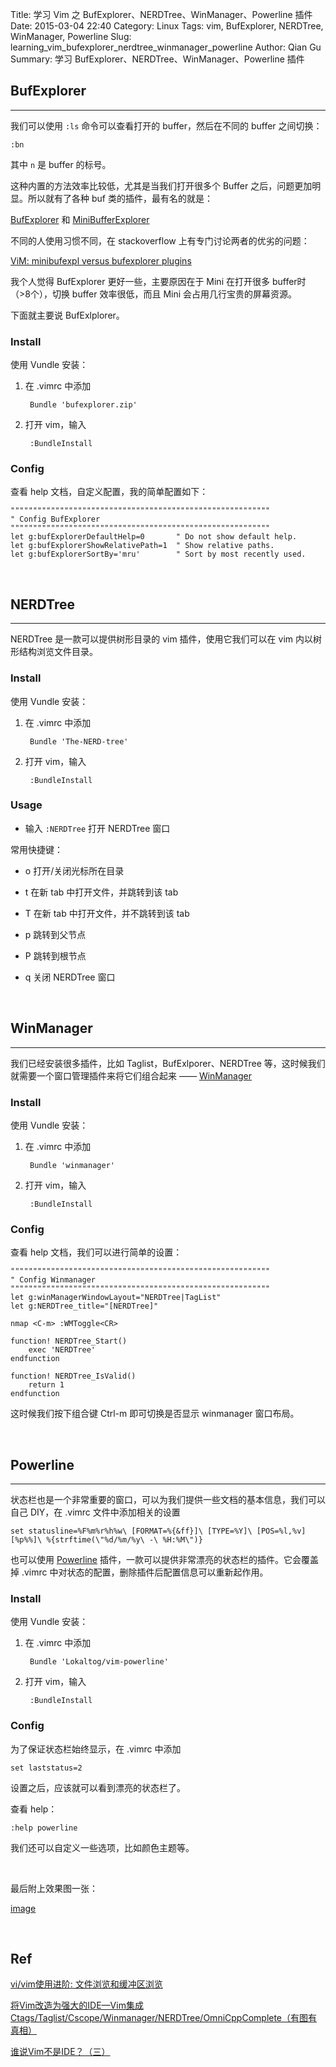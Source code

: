 Title: 学习 Vim 之 BufExplorer、NERDTree、WinManager、Powerline 插件
Date: 2015-03-04 22:40
Category: Linux
Tags: vim, BufExplorer, NERDTree, WinManager, Powerline
Slug: learning_vim_bufexplorer_nerdtree_winmanager_powerline
Author: Qian Gu
Summary: 学习 BufExplorer、NERDTree、WinManager、Powerline 插件

## BufExplorer
* * *

我们可以使用 `:ls` 命令可以查看打开的 buffer，然后在不同的 buffer 之间切换：

    :bn

其中 `n` 是 buffer 的标号。

这种内置的方法效率比较低，尤其是当我们打开很多个 Buffer 之后，问题更加明显。所以就有了各种 buf 类的插件，最有名的就是：

[BufExplorer][bufexplorer] 和 [MiniBufferExplorer][mini]

不同的人使用习惯不同，在 stackoverflow 上有专门讨论两者的优劣的问题：

[ViM: minibufexpl versus bufexplorer plugins][question1]

我个人觉得 BufExplorer 更好一些，主要原因在于 Mini 在打开很多 buffer时（>8个），切换 buffer 效率很低，而且 Mini 会占用几行宝贵的屏幕资源。

下面就主要说 BufExlplorer。

### Install

使用 Vundle 安装：

1. 在 .vimrc 中添加

        Bundle 'bufexplorer.zip'

2. 打开 vim，输入

        :BundleInstall

### Config

查看 help 文档，自定义配置，我的简单配置如下：


    """"""""""""""""""""""""""""""""""""""""""""""""""""""""""
    " Config BufExplorer
    """"""""""""""""""""""""""""""""""""""""""""""""""""""""""
    let g:bufExplorerDefaultHelp=0       " Do not show default help.
    let g:bufExplorerShowRelativePath=1  " Show relative paths.
    let g:bufExplorerSortBy='mru'        " Sort by most recently used.


[bufexplorer]: http://www.vim.org/scripts/script.php?script_id=42
[mini]: http://www.vim.org/scripts/script.php?script_id=159
[question1]: http://stackoverflow.com/questions/1649187/vim-minibufexpl-versus-bufexplorer-plugins

<br>

## NERDTree
* * *

NERDTree 是一款可以提供树形目录的 vim 插件，使用它我们可以在 vim 内以树形结构浏览文件目录。

### Install

使用 Vundle 安装：

1. 在 .vimrc 中添加

        Bundle 'The-NERD-tree'

2. 打开 vim，输入

        :BundleInstall

### Usage

+ 输入 `:NERDTree` 打开 NERDTree 窗口

常用快捷键：

+ o 打开/关闭光标所在目录

+ t 在新 tab 中打开文件，并跳转到该 tab

+ T 在新 tab 中打开文件，并不跳转到该 tab

+ p 跳转到父节点

+ P 跳转到根节点

+ q 关闭 NERDTree 窗口

<br>

## WinManager
* * *

我们已经安装很多插件，比如 Taglist，BufExlporer、NERDTree 等，这时候我们就需要一个窗口管理插件来将它们组合起来 —— [WinManager][winmanager] 

### Install

使用 Vundle 安装：

1. 在 .vimrc 中添加

        Bundle 'winmanager'

2. 打开 vim，输入

        :BundleInstall

### Config

查看 help 文档，我们可以进行简单的设置：

    """"""""""""""""""""""""""""""""""""""""""""""""""""""""""
    " Config Winmanager
    """"""""""""""""""""""""""""""""""""""""""""""""""""""""""
    let g:winManagerWindowLayout="NERDTree|TagList"
    let g:NERDTree_title="[NERDTree]"  
    
    nmap <C-m> :WMToggle<CR> 
    
    function! NERDTree_Start()  
        exec 'NERDTree'  
    endfunction  
          
    function! NERDTree_IsValid()  
        return 1  
    endfunction 

这时候我们按下组合键 Ctrl-m 即可切换是否显示 winmanager 窗口布局。

[winmanager]: http://www.vim.org/scripts/script.php?script_id=95
<br>

## Powerline
* * *

状态栏也是一个非常重要的窗口，可以为我们提供一些文档的基本信息，我们可以自己 DIY，在 .vimrc 文件中添加相关的设置

    set statusline=%F%m%r%h%w\ [FORMAT=%{&ff}]\ [TYPE=%Y]\ [POS=%l,%v][%p%%]\ %{strftime(\"%d/%m/%y\ -\ %H:%M\")}

也可以使用 [Powerline][powerline] 插件，一款可以提供非常漂亮的状态栏的插件。它会覆盖掉 .vimrc 中对状态的配置，删除插件后配置信息可以重新起作用。

### Install

使用 Vundle 安装：

1. 在 .vimrc 中添加

        Bundle 'Lokaltog/vim-powerline'

2. 打开 vim，输入

        :BundleInstall

### Config

为了保证状态栏始终显示，在 .vimrc 中添加

    set laststatus=2

设置之后，应该就可以看到漂亮的状态栏了。

查看 help：

    :help powerline

我们还可以自定义一些选项，比如颜色主题等。

[powerline]: https://github.com/Lokaltog/vim-powerline

<br>

最后附上效果图一张：

[image](/images/learning-vim-bufexplorer-nerdtree-winmanager-powerline/screenshot.png)

<br>

## Ref

[vi/vim使用进阶: 文件浏览和缓冲区浏览](http://easwy.com/blog/archives/advanced-vim-skills-netrw-bufexplorer-winmanager-plugin/)

[ 将Vim改造为强大的IDE—Vim集成Ctags/Taglist/Cscope/Winmanager/NERDTree/OmniCppComplete（有图有真相）](http://blog.csdn.net/bokee/article/details/6633193)

[谁说Vim不是IDE？（三）](http://www.cnblogs.com/chijianqiang/archive/2012/11/06/vim-3.html)
